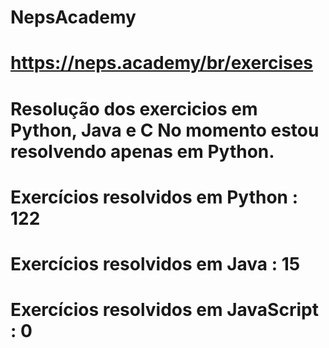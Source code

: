 # NepsAcademy
# https://neps.academy/br/exercises 
# Resolução dos exercicios em Python, Java e C No momento estou resolvendo apenas em Python.
# Exercícios resolvidos em Python : 122
# Exercícios resolvidos em Java : 15
# Exercícios resolvidos em JavaScript : 0
